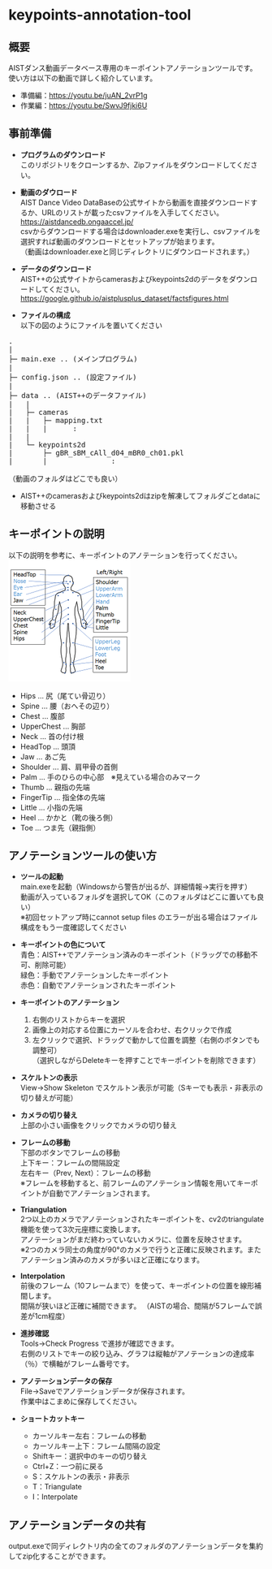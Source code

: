 # keypoints-annotation-tool

## 概要
  AISTダンス動画データベース専用のキーポイントアノテーションツールです。  
  使い方は以下の動画で詳しく紹介しています。  
  - 準備編：https://youtu.be/juAN_2vrP1g  
  - 作業編：https://youtu.be/SwvJ9fjki6U  

## 事前準備
- **プログラムのダウンロード**  
  このリポジトリをクローンするか、Zipファイルをダウンロードしてください。
  
- **動画のダウロード**  
  AIST Dance Video DataBaseの公式サイトから動画を直接ダウンロードするか、URLのリストが載ったcsvファイルを入手してください。   
  https://aistdancedb.ongaaccel.jp/  
  csvからダウンロードする場合はdownloader.exeを実行し、csvファイルを選択すれば動画のダウンロードとセットアップが始まります。  
  （動画はdownloader.exeと同じディレクトリにダウンロードされます。）  
  
- **データのダウンロード**  
  AIST++の公式サイトからcamerasおよびkeypoints2dのデータをダウンロードしてください。  
  https://google.github.io/aistplusplus_dataset/factsfigures.html
  
- **ファイルの構成**  
  以下の図のようにファイルを置いてください
<pre>
.
|
├─ main.exe .. (メインプログラム)
|
├─ config.json .. (設定ファイル)
|
├─ data .. (AIST++のデータファイル)
|   |
|   ├─ cameras
|   |   ├─ mapping.txt
|   |   |      :
|   |   
|   └─ keypoints2d
|       ├─ gBR_sBM_cAll_d04_mBR0_ch01.pkl
|       |               :

（動画のフォルダはどこでも良い）
</pre>  
- AIST++のcamerasおよびkeypoints2dはzipを解凍してフォルダごとdataに移動させる
  
## キーポイントの説明
以下の説明を参考に、キーポイントのアノテーションを行ってください。  
  ![画像の説明](Pictures/keypoints_explanation.png)
- Hips ... 尻（尾てい骨辺り）
- Spine ... 腰（おへその辺り）
- Chest ... 腹部
- UpperChest ... 胸部
- Neck ... 首の付け根
- HeadTop ... 頭頂
- Jaw ... あご先
- Shoulder ... 肩、肩甲骨の首側
- Palm ... 手のひらの中心部　※見えている場合のみマーク
- Thumb ... 親指の先端
- FingerTip ... 指全体の先端
- Little ... 小指の先端
- Heel ... かかと（靴の後ろ側）
- Toe ... つま先（親指側）

## アノテーションツールの使い方
- **ツールの起動**  
  main.exeを起動（Windowsから警告が出るが、詳細情報→実行を押す）  
  動画が入っているフォルダを選択してOK（このフォルダはどこに置いても良い）  
  ※初回セットアップ時にcannot setup files のエラーが出る場合はファイル構成をもう一度確認してください  
  
- **キーポイントの色について**  
  青色：AIST++でアノテーション済みのキーポイント（ドラッグでの移動不可、削除可能）  
  緑色：手動でアノテーションしたキーポイント  
  赤色：自動でアノテーションされたキーポイント  

- **キーポイントのアノテーション**  
  1. 右側のリストからキーを選択  
  2. 画像上の対応する位置にカーソルを合わせ、右クリックで作成  
  3. 左クリックで選択、ドラッグで動かして位置を調整（右側のボタンでも調整可）  
  （選択しながらDeleteキーを押すことでキーポイントを削除できます）  
  
- **スケルトンの表示**  
  View→Show Skeleton でスケルトン表示が可能（Sキーでも表示・非表示の切り替えが可能）   

- **カメラの切り替え**  
  上部の小さい画像をクリックでカメラの切り替え  

- **フレームの移動**  
  下部のボタンでフレームの移動  
  上下キー：フレームの間隔設定  
  左右キー（Prev, Next）：フレームの移動  
  ※フレームを移動すると、前フレームのアノテーション情報を用いてキーポイントが自動でアノテーションされます。

- **Triangulation**  
  2つ以上のカメラでアノテーションされたキーポイントを、cv2のtriangulate機能を使って3次元座標に変換します。  
  アノテーションがまだ終わっていないカメラに、位置を反映させます。  
  ※2つのカメラ同士の角度が90°のカメラで行うと正確に反映されます。またアノテーション済みのカメラが多いほど正確になります。  

- **Interpolation**  
  前後のフレーム（10フレームまで）を使って、キーポイントの位置を線形補間します。  
  間隔が狭いほど正確に補間できます。  （AISTの場合、間隔が5フレームで誤差が1cm程度）  

- **進捗確認**  
  Tools→Check Progress で進捗が確認できます。  
  右側のリストでキーの絞り込み、グラフは縦軸がアノテーションの達成率（％）で横軸がフレーム番号です。  

- **アノテーションデータの保存**  
  File→Saveでアノテーションデータが保存されます。  
  作業中はこまめに保存してください。  
  
- **ショートカットキー**  
  - カーソルキー左右：フレームの移動
  - カーソルキー上下：フレーム間隔の設定
  - Shiftキー：選択中のキーの切り替え
  - Ctrl+Z：一つ前に戻る
  - S：スケルトンの表示・非表示
  - T：Triangulate
  - I：Interpolate

## アノテーションデータの共有  
  output.exeで同ディレクトリ内の全てのフォルダのアノテーションデータを集約してzip化することができます。  
